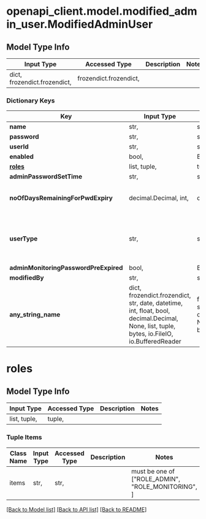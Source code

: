 # openapi_client.model.modified_admin_user.ModifiedAdminUser

## Model Type Info
Input Type | Accessed Type | Description | Notes
------------ | ------------- | ------------- | -------------
dict, frozendict.frozendict,  | frozendict.frozendict,  |  | 

### Dictionary Keys
Key | Input Type | Accessed Type | Description | Notes
------------ | ------------- | ------------- | ------------- | -------------
**name** | str,  | str,  |  | [optional] 
**password** | str,  | str,  |  | [optional] 
**userId** | str,  | str,  |  | [optional] 
**enabled** | bool,  | BoolClass,  |  | [optional] 
**[roles](#roles)** | list, tuple,  | tuple,  |  | [optional] 
**adminPasswordSetTime** | str,  | str,  |  | [optional] 
**noOfDaysRemainingForPwdExpiry** | decimal.Decimal, int,  | decimal.Decimal,  |  | [optional] value must be a 32 bit integer
**userType** | str,  | str,  |  | [optional] must be one of ["INTERNAL", "EXTERNAL", ] 
**adminMonitoringPasswordPreExpired** | bool,  | BoolClass,  |  | [optional] 
**modifiedBy** | str,  | str,  |  | [optional] 
**any_string_name** | dict, frozendict.frozendict, str, date, datetime, int, float, bool, decimal.Decimal, None, list, tuple, bytes, io.FileIO, io.BufferedReader | frozendict.frozendict, str, BoolClass, decimal.Decimal, NoneClass, tuple, bytes, FileIO | any string name can be used but the value must be the correct type | [optional]

# roles

## Model Type Info
Input Type | Accessed Type | Description | Notes
------------ | ------------- | ------------- | -------------
list, tuple,  | tuple,  |  | 

### Tuple Items
Class Name | Input Type | Accessed Type | Description | Notes
------------- | ------------- | ------------- | ------------- | -------------
items | str,  | str,  |  | must be one of ["ROLE_ADMIN", "ROLE_MONITORING", ] 

[[Back to Model list]](../../README.md#documentation-for-models) [[Back to API list]](../../README.md#documentation-for-api-endpoints) [[Back to README]](../../README.md)

